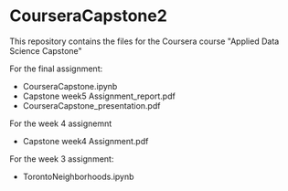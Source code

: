 # CourseraCapstone2
This repository contains the files for the Coursera course "Applied Data Science Capstone"

For the final assignment:
- CourseraCapstone.ipynb
- Capstone week5 Assignment_report.pdf
- CourseraCapstone_presentation.pdf

For the week 4 assignemnt
- Capstone week4 Assignment.pdf

For the week 3 assignment:
- TorontoNeighborhoods.ipynb
